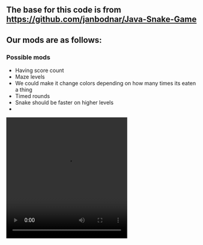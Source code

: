 ## The base for this code is from https://github.com/janbodnar/Java-Snake-Game

## Our mods are as follows: 

### Possible mods
* Having score count
* Maze levels
* We could make it change colors depending on how many times its eaten a thing
* Timed rounds
* Snake should be faster on higher levels
* 
<video width="320" height="320" controls>
  <source src="videos/Sound-Mod-Demo" type="video/mp4">
</video>
